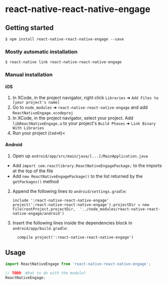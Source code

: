 # react-native-react-native-engage

## Getting started

`$ npm install react-native-react-native-engage --save`

### Mostly automatic installation

`$ react-native link react-native-react-native-engage`

### Manual installation


#### iOS

1. In XCode, in the project navigator, right click `Libraries` ➜ `Add Files to [your project's name]`
2. Go to `node_modules` ➜ `react-native-react-native-engage` and add `ReactNativeEngage.xcodeproj`
3. In XCode, in the project navigator, select your project. Add `libReactNativeEngage.a` to your project's `Build Phases` ➜ `Link Binary With Libraries`
4. Run your project (`Cmd+R`)<

#### Android

1. Open up `android/app/src/main/java/[...]/MainApplication.java`
  - Add `import com.reactlibrary.ReactNativeEngagePackage;` to the imports at the top of the file
  - Add `new ReactNativeEngagePackage()` to the list returned by the `getPackages()` method
2. Append the following lines to `android/settings.gradle`:
  	```
  	include ':react-native-react-native-engage'
  	project(':react-native-react-native-engage').projectDir = new File(rootProject.projectDir, 	'../node_modules/react-native-react-native-engage/android')
  	```
3. Insert the following lines inside the dependencies block in `android/app/build.gradle`:
  	```
      compile project(':react-native-react-native-engage')
  	```


## Usage
```javascript
import ReactNativeEngage from 'react-native-react-native-engage';

// TODO: What to do with the module?
ReactNativeEngage;
```
